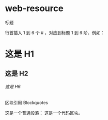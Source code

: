 # web-resource
标题

行首插入 1 到 6 个 # ，对应到标题 1 到 6 阶，例如：
# 这是 H1 
## 这是 H2 
###### 这是 H6


区块引用 Blockquotes

这是一个普通段落： 
    这是一个代码区块。
